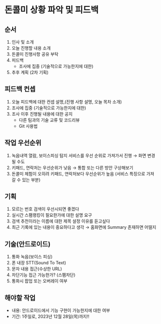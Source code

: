 # 돈콜미 상황 파악 및 피드백

## 순서
1. 인사 및 소개
2. 오늘 진행할 내용 소개
3. 돈콜미 진행사항 공유 부탁
4. 피드백
   - 조사에 집중 (기술적으로 가능한지에 대한)
5. 추후 계획 (2차 기획)

## 피드백 컨셉
1. 오늘 피드백에 대한 컨셉 설명,(진행 사항 설명, 오늘 목차 소개)
2. 조사에 집중 (기술적으로 가능한지에 대한)
3. 조사 이후 진행될 내용에 대한 공지
   - 다른 팀과의 기술 교류 및 코드리뷰
   - Git 사용법

## 작업 우선순위
1. 녹음내역 열람, 보이스피싱 탐지 서비스를 우선 순위로 가져가서 진행 → 화면 변경될 수도
2. 키패드, 연락처는 우선순위가 낮음 → 통합 또는 다른 방안 구상해보기
3. 돈콜미 체험이 오히려 키패드, 연락처보다 우선순위가 높음 (서비스 특징으로 가져갈 수 있는 부분)

## 기획
1. 모르는 번호 검색이 우선시되면 좋겠다
2. 실시간 스팸랭킹이 필요한가에 대한 설명 요구
3. 검색 추천이라는 이름에 대한 제목 설정 이유를 듣고싶다
4. 최근 기록에 있는 내용이 중요하다고 생각 → 홈화면에 Summary 존재하면 어떨지

## 기술(안드로이드)
1. 통화 녹음(보이스 피싱)
2. 폰 내장 STT(Sound To Text)
3. 문자 내용 접근(수상한 URL)
4. 차단기능 접근 가능한가? (스팸차단)
5. 통화시 팝업 또는 오버레이 여부

## 해야할 작업
- 내용: 안드로이드에서 기능 구현이 가능한지에 대한 여부
- 기간: 1주일로, 2023년 12월 28일(목)까지!!
